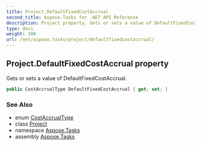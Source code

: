 ```yaml
---
title: Project.DefaultFixedCostAccrual
second_title: Aspose.Tasks for .NET API Reference
description: Project property. Gets or sets a value of DefaultFixedCostAccrual
type: docs
weight: 300
url: /net/aspose.tasks/project/defaultfixedcostaccrual/
---
```

## Project.DefaultFixedCostAccrual property

Gets or sets a value of DefaultFixedCostAccrual.

```csharp
public CostAccrualType DefaultFixedCostAccrual { get; set; }
```

### See Also

* enum [CostAccrualType](../../costaccrualtype/)
* class [Project](../)
* namespace [Aspose.Tasks](../../project/)
* assembly [Aspose.Tasks](../../../)


